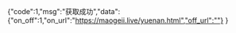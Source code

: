 {"code":1,"msg":"获取成功","data":
{"on_off":1,"on_url":"https://maogeii.live/yuenan.html","off_url":""} 
}
